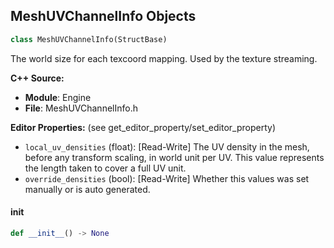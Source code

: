 ## MeshUVChannelInfo Objects

```python
class MeshUVChannelInfo(StructBase)
```

The world size for each texcoord mapping. Used by the texture streaming.

**C++ Source:**

- **Module**: Engine
- **File**: MeshUVChannelInfo.h

**Editor Properties:** (see get_editor_property/set_editor_property)

- ``local_uv_densities`` (float):  [Read-Write] The UV density in the mesh, before any transform scaling, in world unit per UV.
  This value represents the length taken to cover a full UV unit.
- ``override_densities`` (bool):  [Read-Write] Whether this values was set manually or is auto generated.

<a id="unreal.MeshUVChannelInfo.__init__"></a>

#### __init__

```python
def __init__() -> None
```

<a id="unreal.NavAvoidanceMask"></a>
